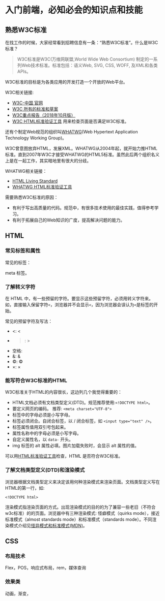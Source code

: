 # 入门前端，必知必会的知识点和技能
## 熟悉W3C标准
在找工作的时候，大家经常看到招聘信息有一条：“熟悉W3C标准”。什么是W3C标准？
> W3C标准是W3C(万维网联盟,World Wide Web Consortium) 制定的一系列Web技术标准。标准包括：语义Web, SVG, CSS, WOFF, 及XML和各类APIs。

W3C标准的目标是为各类应用的开发打造一个开放的Web平台。

W3C相关链接:
* [W3C-中国 官网](http://www.chinaw3c.org/standards.html)
* [W3C 所有的标准和草案](https://www.w3.org/TR/?status=rec)
* [W3C重点报告（2018年10月版）](https://www.w3.org/2018/10/w3c-highlights/cn.Overview.html)
* [W3C HTML标准验证工具](https://validator.w3.org/unicorn/) 用来检查页面是否满足W3C标准。

还有个制定Web规范的组织叫[WHATWG](https://whatwg.org/)(Web Hypertext Application Technology Working Group)。

W3C曾意图放弃HTML，发展XML。WHATWG从2004年起，就开始力推HTML标准。直到2007年W3C才接受WHATWG的HTML5标准。虽然此后两个组织名义上是在一起工作，其实暗地里有很大的分歧。

WHATWG相关链接：
* [HTML Living Standard](https://html.spec.whatwg.org/multipage/)
* [WHATWG HTML标准验证工具](https://whatwg.org/validator/)

需要熟悉W3C标准的原因：
* 有利于写出高质量的代码。规范中，有很多技术使用的最佳实践，值得参考学习。
* 有利于拓展自己的Web知识的广度，提高解决问题的能力。

## HTML
### 常见标签和属性
常见的标签：

meta 标签。

### 了解转义字符
在 HTML 中，有一些预留的字符。要显示这些预留字符，必须用转义字符来。如，直接输入保留字符`<`，浏览器并不会显示`<`，因为浏览器会误认为`<`是标签的开始。

常见的预留字符及写法：
* <: &lt;
* >: &gt;
* 空格: &nbsp;
* &: &amp;
* ©: &copy;
* ×: &times;

### 能写符合W3C标准的HTML
W3C标准关于HTML的内容很长，这边列几个我觉得重要的：
* HTML文档必须有文档类型定义(DTD)。规范推荐使用:`<!DOCTYPE html>`。
* 要定义网页的编码。 推荐: `<meta charset="UTF-8">`
* 标签中的字母必须是小写字母。
* 标签必须闭合。自闭合标签，以 / 闭合标签，如 `<input type="text" />`。
* 标签属性值用双引号包起来。
* 属性名称中的字母必须是小写字母。
* 自定义属性名，以 `data-` 开头。
* img 标签的 alt 属性必填。图片加载失败时，会显示 alt 属性的值。

可以用[HTML标准验证工具](https://validator.w3.org/unicorn/)检查，HTML 是否符合W3C标准。

### 了解文档类型定义(DTD)和渲染模式
浏览器根据文档类型定义来决定该用何种渲染模式来渲染页面。文档类型定义写在HTML的第一行，如:
```
<!DOCTYPE html>
```

渲染模式指渲染页面的方式。出现渲染模式的目的的为了兼容一些老旧（不符合w3c标准）的的页面。浏览器中有三种渲染模式: 怪癖模式（quirks mode），接近标准模式（almost standards mode）和标准模式（standards mode）。不同渲染模式介绍见[怪异模式和标准模式(MDN)](https://developer.mozilla.org/zh-CN/docs/Web/HTML/Quirks_Mode_and_Standards_Mode)。

## CSS
### 布局技术
Flex，POS，响应式布局，rem，媒体查询

### 效果类
动画，渐变，